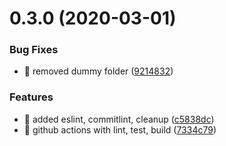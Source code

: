 # 0.3.0 (2020-03-01)


### Bug Fixes

* 🐛 removed dummy folder ([9214832](https://github.com/michaljach/wasm-lang/commit/92148329e0e2b20c7e103595188c043705374d36))


### Features

* 🎸 added eslint, commitlint, cleanup ([c5838dc](https://github.com/michaljach/wasm-lang/commit/c5838dcebd3491b3ff6dab78cb405ee54f782dc5))
* 🎸 github actions with lint, test, build ([7334c79](https://github.com/michaljach/wasm-lang/commit/7334c790e028889d8daf9878497695f5be082f82))



